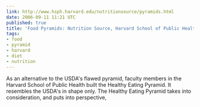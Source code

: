 ```yaml
---
link: http://www.hsph.harvard.edu/nutritionsource/pyramids.html
date: 2006-09-11 11:21 UTC
published: true
title: 'Food Pyramids: Nutrition Source, Harvard School of Public Health'
tags:
- food
- pyramid
- harvard
- diet
- nutrition
---
```


As an alternative to the USDA's flawed pyramid, faculty members in the Harvard School of Public Health built the Healthy Eating Pyramid. It resembles the USDA's in shape only. The Healthy Eating Pyramid takes into consideration, and puts into perspective,
